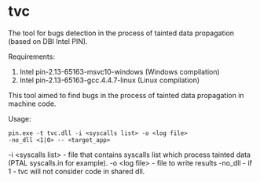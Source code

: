 # tvc
The tool for bugs detection in the process of tainted data propagation (based on DBI Intel PIN).

Requirements:
 1. Intel pin-2.13-65163-msvc10-windows (Windows compilation)
 2. Intel pin-2.13-65163-gcc.4.4.7-linux (Linux compilation)


This tool aimed to find bugs in the process of tainted data propagation in machine code.

Usage:

<code>pin.exe -t tvc.dll -i &lt;syscalls list&gt; -o &lt;log file&gt; -no_dll &lt;1|0&gt; -- &lt;target_app&gt;</code>

-i &lt;syscalls list&gt; - file that contains syscalls list which process tainted data (PTAL syscalls.in for example).
-o &lt;log file&gt; - file to write results
-no_dll - if 1 - tvc will not consider code in shared dll.
